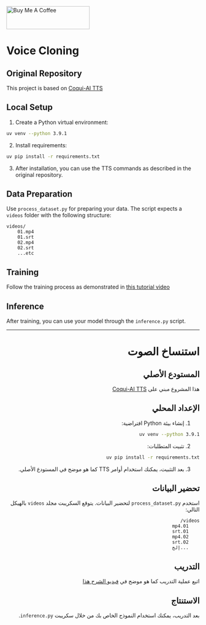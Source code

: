 <a href="https://www.buymeacoffee.com/ArabicAI" target="_blank"><img src="https://cdn.buymeacoffee.com/buttons/v2/default-yellow.png" alt="Buy Me A Coffee" style="height: 60px !important;width: 217px !important;" ></a>

# Voice Cloning

## Original Repository
This project is based on [Coqui-AI TTS](https://github.com/idiap/coqui-ai-TTS)

## Local Setup
1. Create a Python virtual environment:
```bash
uv venv --python 3.9.1
```

2. Install requirements:
```bash
uv pip install -r requirements.txt
```

3. After installation, you can use the TTS commands as described in the original repository.

## Data Preparation
Use `process_dataset.py` for preparing your data. The script expects a `videos` folder with the following structure:
```
videos/
    01.mp4
    01.srt
    02.mp4
    02.srt
    ...etc
```

## Training
Follow the training process as demonstrated in [this tutorial video](https://www.youtube.com/watch?v=8ACPGw-Z_U8)

## Inference
After training, you can use your model through the `inference.py` script.

---

<div dir="rtl">

# استنساخ الصوت

## المستودع الأصلي
هذا المشروع مبني على [Coqui-AI TTS](https://github.com/idiap/coqui-ai-TTS)

## الإعداد المحلي
1. إنشاء بيئة Python افتراضية:
```bash
uv venv --python 3.9.1
```

2. تثبيت المتطلبات:
```bash
uv pip install -r requirements.txt
```

3. بعد التثبيت، يمكنك استخدام أوامر TTS كما هو موضح في المستودع الأصلي.

## تحضير البيانات
استخدم `process_dataset.py` لتحضير البيانات. يتوقع السكريبت مجلد `videos` بالهيكل التالي:
```
videos/
    01.mp4
    01.srt
    02.mp4
    02.srt
    ...إلخ
```

## التدريب
اتبع عملية التدريب كما هو موضح في [فيديو الشرح هذا](https://www.youtube.com/watch?v=8ACPGw-Z_U8)

## الاستنتاج
بعد التدريب، يمكنك استخدام النموذج الخاص بك من خلال سكريبت `inference.py`.

</div>
